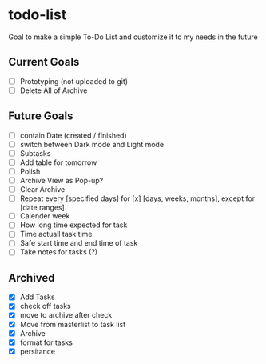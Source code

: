 # todo-list

Goal to make a simple To-Do List and customize it to my needs in the future

## Current Goals

- [ ] Prototyping (not uploaded to git)
- [ ] Delete All of Archive

## Future Goals

- [ ] contain Date (created / finished)
- [ ] switch between Dark mode and Light mode
- [ ] Subtasks
- [ ] Add table for tomorrow
- [ ] Polish
- [ ] Archive View as Pop-up?
- [ ] Clear Archive
- [ ] Repeat every [specified days] for [x] [days, weeks, months], except for [date ranges]
- [ ] Calender week
- [ ] How long time expected for task
- [ ] Time actuall task time
- [ ] Safe start time and end time of task
- [ ] Take notes for tasks (?)

## Archived

- [x] Add Tasks
- [x] check off tasks
- [x] move to archive after check
- [x] Move from masterlist to task list
- [x] Archive
- [x] format for tasks
- [x] persitance
